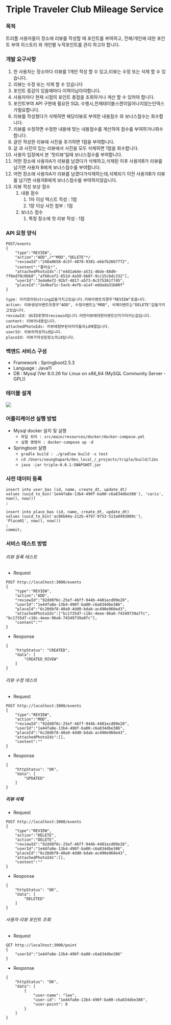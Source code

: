 # Triple Traveler Club Mileage Service

### 목적
트리플 사용자들이 장소에 리뷰를 작성할 때 포인트를 부여하고, 전체/개인에 대한 포인트 부여 히스토리 와 개인별 누적포인트를 관리 하고자 합니다.   

### 개발 요구사항
1. 한 사용자는 장소마다 리뷰를 1개만 작성 할 수 있고,리뷰는 수정 또는 삭제 할 수 있습니다.
2. 리뷰는 수정 또는 삭제 할 수 있습니다
3. 포인트 증감이 있을때마다 이력이남아야합니다.  
4. 사용자마다 현재 시점의 포인트 총점을 조회하거나 계산 할 수 있어야 합니다.  
5. 포인트부여 API 구현에 필요한 SQL 수행시,전체테이블스캔이일어나지않는인덱스가필요합니다. 
6. 리뷰를 작성했다가 삭제하면 해당리뷰로 부여한 내용점수 와 보너스점수는 회수합니다. 
7. 리뷰를 수정하면 수정한 내용에 맞는 내용점수를 계산하여 점수를 부여하거나회수합니다.  
8. 글만 작성한 리뷰에 사진을 추가하면 1점을 부여합니다.  
9. 글 과 사진이 있는 리뷰에서 사진을 모두 삭제하면 1점을 회수합니다. 
10. 사용자 입장에서 본 '첫리뷰'일때 보너스점수를 부여합니다.  
11. 어떤 장소에 사용자A가 리뷰를 남겼다가 삭제하고,삭제된 이후 사용자B가 리뷰를 남기면 사용자 B에게 보너스점수를 부여합니다. 
12. 어떤 장소에 사용자A가 리뷰를 남겼다가삭제하는데,삭제되기 이전 사용자B가 리뷰를 남기면 사용자B에게 보너스점수를 부여하지않습니다.
13. 리뷰 작성 보상 점수 
    1. 내용 점수
       1. 1자 이상 텍스트 작성 : 1점
       2. 1장 이상 사진 첨부 : 1점
    2. 보너스 점수
       1. 특정 장소에 첫 리뷰 작성 : 1점

### API 요청 양식
```
POST/events  
{
    "type":"REVIEW",  
    "action":"ADD",/*"MOD","DELETE"*/  
    "reviewId":"240a0658-dc5f-4878-9381-ebb7b2667772",  
    "content":"좋아요!",  
    "attachedPhotoIds":["e4d1a64e-a531-46de-88d0-ff0ed70c0bb8","afb0cef2-851d-4a50-bb07-9cc15cbdc332"],  
    "userId":"3ede0ef2-92b7-4817-a5f3-0c575361f745",  
    "placeId":"2e4baf1c-5acb-4efb-a1af-eddada31b00f"  
}

type: 미리정의된string값을가지고있습니다.리뷰이벤트의경우"REVIEW"로옵니다.  
action: 리뷰생성이벤트의경우"ADD", 수정이벤트는"MOD", 삭제이벤트는"DELETE"값을가지고있습니다.  
reviewId: UUID포맷의reviewid입니다.어떤리뷰에대한이벤트인지가리키는값입니다.  
content: 리뷰의내용입니다.  
attachedPhotoIds: 리뷰에첨부된이미지들의id배열입니다.  
userId: 리뷰의작성자id입니다.  
placeId: 리뷰가작성된장소의id입니다.  
```

### 백엔드 서비스 구성
- Framework : Springboot2.5.3
- Language : Java11
- DB : Mysql (Ver 8.0.26 for Linux on x86_64 (MySQL Community Server - GPL))

### 테이블 설계
  <img src="src/main/resources/img/table.png">

### 어플리케이션 실행 방법
- Mysql docker 설치 및 실행
  - ```파일 위치 : src/main/resources/docker/docker-compose.yml```
  - ```실행 명령어 : docker-compose up -d```
- Springboot 실행
  - ```gradle build : ./gradlew build -x test```
  - ```cd /Users/seunghapark/dev_local_/_projects/triple/build/libs```
  - ```java -jar triple-0.0.1-SNAPSHOT.jar```

### 사전 데이터 등록
```
insert into user_bas (id, name, create_dt, update_dt)
values (uuid_to_bin('1e44fa8e-13b4-490f-ba00-c6a834dbe386'), 'caris', now(), now())
;

insert into place_bas (id, name, create_dt, update_dt)
values (uuid_to_bin('ac86b84a-212b-4797-9753-513a8493809c'), 'Place01', now(), now())
;
commit;
```
### 서비스 테스트 방법
###### 리뷰 등록 테스트
- Request
```
POST http://localhost:3000/events
{
    "type":"REVIEW",
    "action":"ADD",
    "reviewId":"92dd8f6c-25ef-46ff-944b-4401ecd09e28",
    "userId":"1e44fa8e-13b4-490f-ba00-c6a834dbe386",
    "placeId":"6c20dbf8-40a9-4dd0-bdab-ac490e960e43",
    "attachedPhotoIds":["bc1735d7-c18c-4eee-96a6-74349739a7fc", "bc1735d7-c18c-4eee-96a6-74349739a8fc"],
    "content":""
}
```
- Response
```
{
    "httpStatus": "CREATED",
    "data": [
        "CREATED_RIVEW"
    ]
}
```
###### 리뷰 수정 테스트
- Request
```
POST http://localhost:3000/events
{
    "type":"REVIEW",
    "action":"MOD",
    "reviewId":"92dd8f6c-25ef-46ff-944b-4401ecd09e28",
    "userId":"1e44fa8e-13b4-490f-ba00-c6a834dbe386",
    "placeId":"6c20dbf8-40a9-4dd0-bdab-ac490e960e43",
    "attachedPhotoIds":[],
    "content":""
}
```
- Response
```
{
    "httpStatus": "OK",
    "data": [
        "UPDATED"
    ]
}
```
##### 리뷰 삭제
- Request
```
POST http://localhost:3000/events
{
    "type":"REVIEW",
    "action":"DELETE",
    "action":"DELETE",
    "reviewId":"92dd8f6c-25ef-46ff-944b-4401ecd09e28",
    "userId":"1e44fa8e-13b4-490f-ba00-c6a834dbe386",
    "placeId":"6c20dbf8-40a9-4dd0-bdab-ac490e960e43",
    "attachedPhotoIds":[],
    "content":""
}
```
- Response
```
{
    "httpStatus": "OK",
    "data": [
        "DELETED"
    ]
}
```
###### 사용자 리뷰 포인트 조회
- Request
```
GET http://localhost:3000/point
{
    "userId":"1e44fa8e-13b4-490f-ba00-c6a834dbe386"
}
```
- Response
```
{
    "httpStatus": "OK",
    "data": [
        {
            "user-name": "lee",
            "user-id": "1e44fa8e-13b4-490f-ba00-c6a834dbe386",
            "user-point": 0
        }
    ]
}
```
